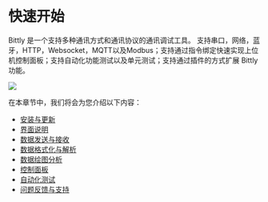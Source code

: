 # 快速开始

Bittly 是一个支持多种通讯方式和通讯协议的通讯调试工具。 支持串口，网络，蓝牙，HTTP，Websocket，MQTT以及Modbus；支持通过指令绑定快速实现上位机控制面板；支持自动化功能测试以及单元测试；支持通过插件的方式扩展 Bittly 功能。

![](/res/2022111712200301.png)

在本章节中，我们将会为您介绍以下内容：

-  [安装与更新](/manual/quick-start/install)
-  [界面说明](/manual/quick-start/ui-layout)
-  [数据发送与接收](/manual/quick-start/send-receive)
-  [数据格式化与解析](/manual/quick-start/structural-format)
-  [数据绘图分析](/manual/quick-start/plotter)
-  [控制面板](/manual/quick-start/panel)
-  [自动化测试](/manual/quick-start/testing)
-  [问题反馈与支持](/manual/quick-start/feedback)